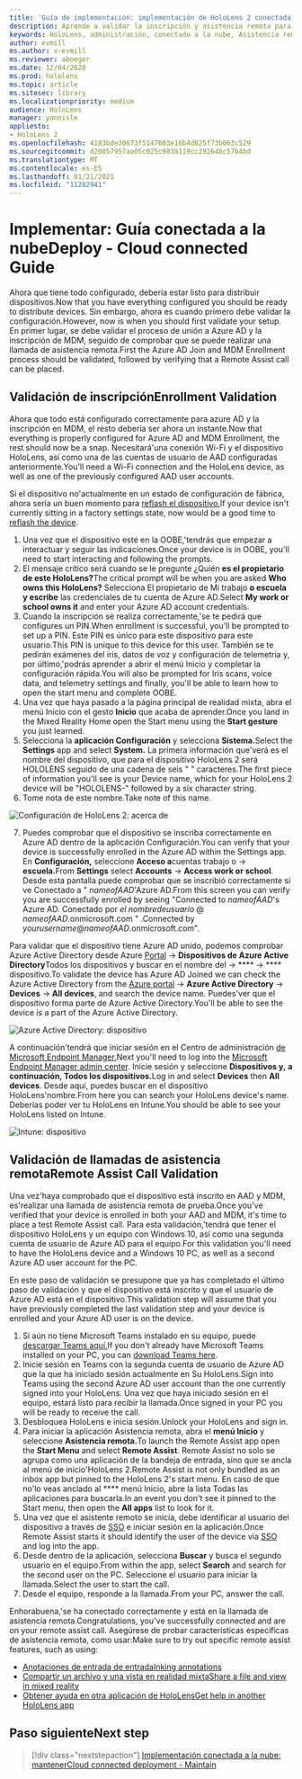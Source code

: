 ```yaml
---
title: 'Guía de implementación: implementación de HoloLens 2 conectada en la nube a escala con asistencia remota: implementar'
description: Aprende a validar la inscripción y asistencia remota para dispositivos HoloLens a través de una red conectada a la nube.
keywords: HoloLens, administración, conectado a la nube, Asistencia remota, AAD, Azure AD, MDM, Administración de dispositivos móviles
author: evmill
ms.author: v-evmill
ms.reviewer: aboeger
ms.date: 12/04/2020
ms.prod: hololens
ms.topic: article
ms.sitesec: library
ms.localizationpriority: medium
audience: HoloLens
manager: yannisle
appliesto:
- HoloLens 2
ms.openlocfilehash: 4183bde30673f5147683e16b4d625f73b063c529
ms.sourcegitcommit: d20057957aa05c025c9838119cc29264bc57b4bd
ms.translationtype: MT
ms.contentlocale: es-ES
ms.lasthandoff: 01/21/2021
ms.locfileid: "11282941"
---
```

# <span data-ttu-id="896cb-104">Implementar: Guía conectada a la nube</span><span class="sxs-lookup"><span data-stu-id="896cb-104">Deploy - Cloud connected Guide</span></span>

<span data-ttu-id="896cb-105">Ahora que tiene todo configurado, debería estar listo para distribuir dispositivos.</span><span class="sxs-lookup"><span data-stu-id="896cb-105">Now that you have everything configured you should be ready to distribute devices.</span></span> <span data-ttu-id="896cb-106">Sin embargo, ahora es cuando primero debe validar la configuración.</span><span class="sxs-lookup"><span data-stu-id="896cb-106">However, now is when you should first validate your setup.</span></span> <span data-ttu-id="896cb-107">En primer lugar, se debe validar el proceso de unión a Azure AD y la inscripción de MDM, seguido de comprobar que se puede realizar una llamada de asistencia remota.</span><span class="sxs-lookup"><span data-stu-id="896cb-107">First the Azure AD Join and MDM Enrollment process should be validated, followed by verifying that a Remote Assist call can be placed.</span></span>

## <span data-ttu-id="896cb-108">Validación de inscripción</span><span class="sxs-lookup"><span data-stu-id="896cb-108">Enrollment Validation</span></span>

<span data-ttu-id="896cb-109">Ahora que todo está configurado correctamente para azure AD y la inscripción en MDM, el resto debería ser ahora un instante.</span><span class="sxs-lookup"><span data-stu-id="896cb-109">Now that everything is properly configured for Azure AD and MDM Enrollment, the rest should now be a snap.</span></span> <span data-ttu-id="896cb-110">Necesitará&#39;una conexión Wi-Fi y el dispositivo HoloLens, así como una de las cuentas de usuario de AAD configuradas anteriormente.</span><span class="sxs-lookup"><span data-stu-id="896cb-110">You&#39;ll need a Wi-Fi connection and the HoloLens device, as well as one of the previously configured AAD user accounts.</span></span>

<span data-ttu-id="896cb-111">Si el dispositivo no&#39;actualmente en un estado de configuración de fábrica, ahora sería un buen momento para [reflash el dispositivo.](https://docs.microsoft.com/hololens/hololens-recovery#clean-reflash-the-device)</span><span class="sxs-lookup"><span data-stu-id="896cb-111">If your device isn&#39;t currently sitting in a factory settings state, now would be a good time to [reflash the device](https://docs.microsoft.com/hololens/hololens-recovery#clean-reflash-the-device).</span></span>

1. <span data-ttu-id="896cb-112">Una vez que el dispositivo esté en la OOBE,&#39;tendrás que empezar a interactuar y seguir las indicaciones.</span><span class="sxs-lookup"><span data-stu-id="896cb-112">Once your device is in OOBE, you&#39;ll need to start interacting and following the prompts.</span></span> 
1. <span data-ttu-id="896cb-113">El mensaje crítico será cuando se le pregunte ¿Quién **es el propietario de este HoloLens?**</span><span class="sxs-lookup"><span data-stu-id="896cb-113">The critical prompt will be when you are asked **Who owns this HoloLens?**</span></span> <span data-ttu-id="896cb-114">Selecciona El propietario de Mi trabajo **o escuela y escribe** las credenciales de tu cuenta de Azure AD.</span><span class="sxs-lookup"><span data-stu-id="896cb-114">Select **My work or school owns it** and enter your Azure AD account credentials.</span></span>
1. <span data-ttu-id="896cb-115">Cuando la inscripción se realiza correctamente,&#39;se te pedirá que configures un PIN.</span><span class="sxs-lookup"><span data-stu-id="896cb-115">When enrollment is successful, you&#39;ll be prompted to set up a PIN.</span></span> <span data-ttu-id="896cb-116">Este PIN es único para este dispositivo para este usuario.</span><span class="sxs-lookup"><span data-stu-id="896cb-116">This PIN is unique to this device for this user.</span></span> <span data-ttu-id="896cb-117">También se te pedirán exámenes del iris, datos de voz y configuración de telemetría y, por último,&#39;podrás aprender a abrir el menú Inicio y completar la configuración rápida.</span><span class="sxs-lookup"><span data-stu-id="896cb-117">You will also be prompted for Iris scans, voice data, and telemetry settings and finally, you&#39;ll be able to learn how to open the start menu and complete OOBE.</span></span>
1. <span data-ttu-id="896cb-118">Una vez que haya pasado a la página principal de realidad mixta, abra el menú Inicio con el gesto **Inicio** que acaba de aprender.</span><span class="sxs-lookup"><span data-stu-id="896cb-118">Once you land in the Mixed Reality Home open the Start menu using the **Start gesture** you just learned.</span></span>
1. <span data-ttu-id="896cb-119">Selecciona la **aplicación Configuración** y selecciona **Sistema.**</span><span class="sxs-lookup"><span data-stu-id="896cb-119">Select the **Settings** app and select **System.**</span></span> <span data-ttu-id="896cb-120">La primera información que&#39;verá es el nombre del dispositivo, que para el dispositivo HoloLens 2 será HOLOLENS seguido de una cadena de seis &quot; &quot; caracteres.</span><span class="sxs-lookup"><span data-stu-id="896cb-120">The first piece of information you&#39;ll see is your Device name, which for your HoloLens 2 device will be &quot;HOLOLENS-&quot; followed by a six character string.</span></span>
1. <span data-ttu-id="896cb-121">Tome nota de este nombre.</span><span class="sxs-lookup"><span data-stu-id="896cb-121">Take note of this name.</span></span>

![Configuración de HoloLens 2: acerca de](./images/hololens2-settings-about.jpg)

7. <span data-ttu-id="896cb-123">Puedes comprobar que el dispositivo se inscriba correctamente en Azure AD dentro de la aplicación Configuración.</span><span class="sxs-lookup"><span data-stu-id="896cb-123">You can verify that your device is successfully enrolled in the Azure AD within the Settings app.</span></span> <span data-ttu-id="896cb-124">En **Configuración,** seleccione **Acceso a**cuentas trabajo o  ->  **escuela.**</span><span class="sxs-lookup"><span data-stu-id="896cb-124">From **Settings** select **Accounts** -> **Access work or school**.</span></span> <span data-ttu-id="896cb-125">Desde esta pantalla puede comprobar que se inscribió correctamente si ve Conectado a &quot; _nameofAAD_&#39;Azure AD.</span><span class="sxs-lookup"><span data-stu-id="896cb-125">From this screen you can verify you are successfully enrolled by seeing &quot;Connected to _nameofAAD_&#39;s Azure AD.</span></span> <span data-ttu-id="896cb-126">Conectado por _el nombredeusuario_ @ _nameofAAD_.onmicrosoft.com &quot; .</span><span class="sxs-lookup"><span data-stu-id="896cb-126">Connected by _yourusername_@_nameofAAD_.onmicrosoft.com&quot;.</span></span>


<span data-ttu-id="896cb-127">Para validar que el dispositivo tiene Azure AD unido, podemos comprobar Azure Active Directory desde Azure [Portal](https://portal.azure.com/#home)  ->  **Dispositivos de Azure Active Directory**Todos los dispositivos y buscar en el nombre del  ->  \*\*\*\*  ->  \*\*\*\* dispositivo.</span><span class="sxs-lookup"><span data-stu-id="896cb-127">To validate the device has Azure AD Joined we can check the Azure Active Directory from the [Azure portal](https://portal.azure.com/#home) -> **Azure Active Directory** -> **Devices** -> **All devices**, and search the device name.</span></span> <span data-ttu-id="896cb-128">Puedes&#39;ver que el dispositivo forma parte de Azure Active Directory.</span><span class="sxs-lookup"><span data-stu-id="896cb-128">You&#39;ll be able to see the device is a part of the Azure Active Directory.</span></span>


![Azure Active Directory: dispositivo](./images/aad-enrollment.png)

<span data-ttu-id="896cb-130">A continuación&#39;tendrá que iniciar sesión en el Centro de administración [de Microsoft Endpoint Manager.](https://endpoint.microsoft.com/#home)</span><span class="sxs-lookup"><span data-stu-id="896cb-130">Next you&#39;ll need to log into the [Microsoft Endpoint Manager admin center](https://endpoint.microsoft.com/#home).</span></span> <span data-ttu-id="896cb-131">Inicie sesión y seleccione **Dispositivos y,** **a continuación, Todos los dispositivos.**</span><span class="sxs-lookup"><span data-stu-id="896cb-131">Log in and select **Devices** then **All devices**.</span></span> <span data-ttu-id="896cb-132">Desde aquí, puedes buscar en el dispositivo HoloLens&#39;nombre.</span><span class="sxs-lookup"><span data-stu-id="896cb-132">From here you can search your HoloLens device&#39;s name.</span></span> <span data-ttu-id="896cb-133">Deberías poder ver tu HoloLens en Intune.</span><span class="sxs-lookup"><span data-stu-id="896cb-133">You should be able to see your HoloLens listed on Intune.</span></span>

![Intune: dispositivo](./images/endpoint-all-devices-enrolled.png)

## <span data-ttu-id="896cb-135">Validación de llamadas de asistencia remota</span><span class="sxs-lookup"><span data-stu-id="896cb-135">Remote Assist Call Validation</span></span>

<span data-ttu-id="896cb-136">Una vez&#39;haya comprobado que el dispositivo está inscrito en AAD y MDM, es&#39;realizar una llamada de asistencia remota de prueba.</span><span class="sxs-lookup"><span data-stu-id="896cb-136">Once you&#39;ve verified that your device is enrolled in both your AAD and MDM, it&#39;s time to place a test Remote Assist call.</span></span> <span data-ttu-id="896cb-137">Para esta validación,&#39;tendrá que tener el dispositivo HoloLens y un equipo con Windows 10, así como una segunda cuenta de usuario de Azure AD para el equipo.</span><span class="sxs-lookup"><span data-stu-id="896cb-137">For this validation you&#39;ll need to have the HoloLens device and a Windows 10 PC, as well as a second Azure AD user account for the PC.</span></span>

<span data-ttu-id="896cb-138">En este paso de validación se presupone que ya has completado el último paso de validación y que el dispositivo está inscrito y que el usuario de Azure AD está en el dispositivo.</span><span class="sxs-lookup"><span data-stu-id="896cb-138">This validation step will assume that you have previously completed the last validation step and your device is enrolled and your Azure AD user is on the device.</span></span>


1. <span data-ttu-id="896cb-139">Si aún no tiene Microsoft Teams instalado en su equipo, puede [descargar Teams aquí.](https://www.microsoft.com/microsoft-365/microsoft-teams/download-app)</span><span class="sxs-lookup"><span data-stu-id="896cb-139">If you don't already have Microsoft Teams installed on your PC, you can [download Teams here](https://www.microsoft.com/microsoft-365/microsoft-teams/download-app).</span></span>
2. <span data-ttu-id="896cb-140">Inicie sesión en Teams con la segunda cuenta de usuario de Azure AD que la que ha iniciado sesión actualmente en Su HoloLens.</span><span class="sxs-lookup"><span data-stu-id="896cb-140">Sign into Teams using the second  Azure AD user account than the one currently signed into your HoloLens.</span></span> <span data-ttu-id="896cb-141">Una vez que haya iniciado sesión en el equipo, estará listo para recibir la llamada.</span><span class="sxs-lookup"><span data-stu-id="896cb-141">Once signed in your PC you will be ready to receive the call.</span></span>
3. <span data-ttu-id="896cb-142">Desbloquea HoloLens e inicia sesión.</span><span class="sxs-lookup"><span data-stu-id="896cb-142">Unlock your HoloLens and sign in.</span></span>
4. <span data-ttu-id="896cb-143">Para iniciar la aplicación Asistencia remota, abra el **menú Inicio** y seleccione **Asistencia remota.**</span><span class="sxs-lookup"><span data-stu-id="896cb-143">To launch the Remote Assist app open the **Start Menu** and select **Remote Assist**.</span></span> <span data-ttu-id="896cb-144">Remote Assist no solo se agrupa como una aplicación de la bandeja de entrada, sino que se ancla al menú de inicio&#39;HoloLens 2.</span><span class="sxs-lookup"><span data-stu-id="896cb-144">Remote Assist is not only bundled as an inbox app but pinned to the HoloLens 2&#39;s start menu.</span></span> <span data-ttu-id="896cb-145">En caso de que no&#39;lo veas anclado al \*\*\*\* menú Inicio, abre la lista Todas las aplicaciones para buscarla.</span><span class="sxs-lookup"><span data-stu-id="896cb-145">In an event you don&#39;t see it pinned to the Start menu, then open the **All apps** list to look for it.</span></span>
5. <span data-ttu-id="896cb-146">Una vez que el asistente remoto se inicia, debe identificar al usuario del dispositivo a través de [SSO](https://docs.microsoft.com/azure/active-directory/manage-apps/what-is-single-sign-on) e iniciar sesión en la aplicación.</span><span class="sxs-lookup"><span data-stu-id="896cb-146">Once Remote Assist starts it should identify the user of the device via [SSO](https://docs.microsoft.com/azure/active-directory/manage-apps/what-is-single-sign-on) and log into the app.</span></span>
6. <span data-ttu-id="896cb-147">Desde dentro de la aplicación, selecciona **Buscar** y busca el segundo usuario en el equipo.</span><span class="sxs-lookup"><span data-stu-id="896cb-147">From within the app, select **Search** and search for the second user on the PC.</span></span> <span data-ttu-id="896cb-148">Seleccione el usuario para iniciar la llamada.</span><span class="sxs-lookup"><span data-stu-id="896cb-148">Select the user to start the call.</span></span>
7. <span data-ttu-id="896cb-149">Desde el equipo, responde a la llamada.</span><span class="sxs-lookup"><span data-stu-id="896cb-149">From your PC, answer the call.</span></span>

<span data-ttu-id="896cb-150">Enhorabuena,&#39;se ha conectado correctamente y está en la llamada de asistencia remota.</span><span class="sxs-lookup"><span data-stu-id="896cb-150">Congratulations, you&#39;ve successfully connected and are on your remote assist call.</span></span> <span data-ttu-id="896cb-151">Asegúrese de probar características específicas de asistencia remota, como usar:</span><span class="sxs-lookup"><span data-stu-id="896cb-151">Make sure to try out specific remote assist features, such as using:</span></span>

- [<span data-ttu-id="896cb-152">Anotaciones de entrada de entrada</span><span class="sxs-lookup"><span data-stu-id="896cb-152">Inking annotations</span></span>](https://docs.microsoft.com/dynamics365/mixed-reality/remote-assist/add-annotations-hololens)
- [<span data-ttu-id="896cb-153">Compartir un archivo y una vista en realidad mixta</span><span class="sxs-lookup"><span data-stu-id="896cb-153">Share a file and view in mixed reality</span></span>](https://docs.microsoft.com/dynamics365/mixed-reality/remote-assist/display-save-files)
- [<span data-ttu-id="896cb-154">Obtener ayuda en otra aplicación de HoloLens</span><span class="sxs-lookup"><span data-stu-id="896cb-154">Get help in another HoloLens app</span></span>](https://docs.microsoft.com/dynamics365/mixed-reality/remote-assist/get-help-hololens-app-hololens)

## <span data-ttu-id="896cb-155">Paso siguiente</span><span class="sxs-lookup"><span data-stu-id="896cb-155">Next step</span></span>

> [!div class="nextstepaction"]
> [<span data-ttu-id="896cb-156">Implementación conectada a la nube: mantener</span><span class="sxs-lookup"><span data-stu-id="896cb-156">Cloud connected deployment - Maintain</span></span>](hololens2-cloud-connected-maintain.md)